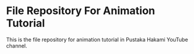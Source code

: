 # File Repository For Animation Tutorial

This is the file repository for animation tutorial in Pustaka Hakami YouTube channel.
